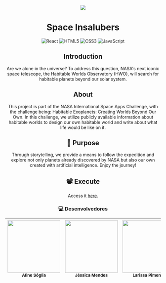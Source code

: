 <div align="center">
<img src="https://app.milanote.com/media/p/images/1QNmEG1BTV6e29/slW/1695824465457.jpeg?v=2&elementId=1QNmEG1BTV6e29">


# Space Insalubers

![React](https://img.shields.io/badge/react-%2320232a.svg?style=for-the-badge&logo=react&logoColor=%2361DAFB)
![HTML5](https://img.shields.io/badge/html5-%23E34F26.svg?style=for-the-badge&logo=html5&logoColor=white)
![CSS3](https://img.shields.io/badge/css3-%231572B6.svg?style=for-the-badge&logo=css3&logoColor=white)
![JavaScript](https://img.shields.io/badge/typescript-%23323330.svg?style=for-the-badge&logo=typescript&logoColor=%23F7DF1E)

## Introduction

Are we alone in the universe? To address this question, NASA's next iconic space telescope, the Habitable Worlds Observatory (HWO), will search for habitable planets beyond our solar system.

## About

This project is part of the NASA International Space Apps Challenge, with the challenge being: Habitable Exoplanets: Creating Worlds Beyond Our Own. In this challenge, we utilize publicly available information about habitable worlds to design our own habitable world and write about what life would be like on it.

## 📑 Purpose

Through storytelling, we provide a means to follow the expedition and explore not only planets already discovered by NASA but also our own created with artificial intelligence. Enjoy the journey!

## 📽 Execute

Access it [here](https://desafio-nasa.vercel.app/).

### 💻 Desenvolvedores

| [<img src="https://github.com/alinesoglia.png" width=170 > <br> <sub> Aline Sóglia </sub>](https://github.com/alinesoglia) | [<img src="https://github.com/JesscMendesr.png" width=170 > <br> <sub> Jéssica Mendes </sub>](https://github.com/JesscMendesr) | [<img src="https://github.com/LarissaMarquesPimenta.png" width=170 > <br> <sub> Larissa Pimenta </sub>](https://github.com/LarissaMarquesPimenta) | [<img src="https://github.com/maurilosantos.png" width=170 > <br> <sub> Maurilio Santos </sub>](https://github.com/maurilosantos) | [<img src="https://github.com/renatonunes74.png" width=170 > <br> <sub> Renato Nunes </sub>](https://github.com/renatonunes74) | [<img src="https://github.com/VinnyPC.png" width=170 > <br> <sub> Vinicius Silva</sub>](https://github.com/VinnyPC) |
| :----------------------------------------------------------: | :----------------------------------------------------------: | :----------------------------------------------------------: | :----------------------------------------------------------: | :----------------------------------------------------------: | :----------------------------------------------------------: |



